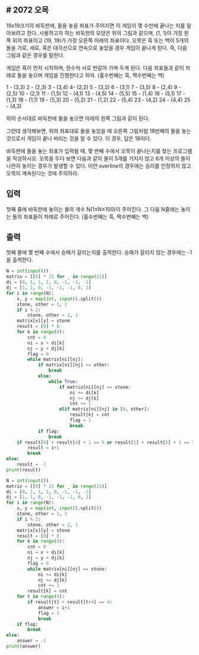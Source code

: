## # 2072 오목

19x19크기의 바둑판에, 돌을 놓을 좌표가 주어지면 이 게임이 몇 수만에 끝나는 지를 알아보려고 한다. 사용하고자 하는 바둑판의 모양은 위의 그림과 같으며, (1, 1)이 가장 왼쪽 위의 좌표이고 (19, 19)가 가장 오른쪽 아래의 좌표이다. 오목은 흑 또는 백이 5개의 돌을 가로, 세로, 혹은 대각선으로 연속으로 놓았을 경우 게임이 끝나게 된다. 즉, 다음 그림과 같은 경우를 말한다.

게임은 흑이 먼저 시작하며, 한수씩 서로 번갈아 가며 두게 된다. 다음 좌표들과 같이 차례로 돌을 놓으며 게임을 진행한다고 하자. (홀수번째는 흑, 짝수번째는 백)

1 - (3,3)         2 - (2,3)
 3 - (3,4)         4- (2,2)
 5 - (3,2)         6 - (3,1)
 7 - (3,5)         8 - (2,4)
 9 - (2,5)        10 - (2,1)
11 - (1,5)        12 - (4,1)
13 - (4,5)        14 - (5,5)
15 - (1,4)        16 - (5,1)
17 - (1,3)        18 - (1,1)
19 - (5,3)        20 - (5,2)
21 - (1,2)        22 - (5,4)
23 - (4,2)        24 - (4,4)
25 - (4,3)        

위의 순서대로 바둑판에 돌을 놓으면 아래의 왼쪽 그림과 같이 된다.

그런데 생각해보면, 위의 좌표대로 돌을 놓았을 때 오른쪽 그림처럼 18번째의 돌을 놓는 것으로서 게임이 끝나 버리는 것을 알 수 있다. 이 경우, 답은 18이다.

바둑판에 돌을 놓는 좌표가 입력될 때, 몇 번째 수에서 오목이 끝나는지를 찾는 프로그램을 작성하시오. 오목을 두다 보면 다음과 같이 돌이 5개를 거치지 않고 6개 이상의 돌이 나란히 놓이는 경우가 발생할 수 있다. 이런 overline의 경우에는 승리를 인정하지 않고 오목이 계속된다는 것에 주의하라.

## 입력

첫째 줄에 바둑판에 놓이는 돌의 개수 N(1≤N≤100)이 주어진다. 그 다음 N줄에는 놓이는 돌의 좌표들이 차례로 주어진다. (홀수번째는 흑, 짝수번째는 백)

## 출력

첫째 줄에 몇 번째 수에서 승패가 갈리는지를 출력한다. 승패가 갈리지 않는 경우에는 -1을 출력한다.

```python
N = int(input())
matrix = [[0] * 21 for _ in range(21)]
di = [0, 1, 1, 1, 0, -1, -1, -1]
dj = [1, 1, 0, -1, -1, -1, 0, 1]
for i in range(N):
    x, y = map(int, input().split())
    stone, other = 1, 2
    if i % 2:
        stone, other = 2, 1
    matrix[x][y] = stone
    result = [0] * 8
    for k in range(8):
        cnt = 0
        ni = x + di[k]
        nj = y + dj[k]
        flag = 0
        while matrix[ni][nj]:
            if matrix[ni][nj] == other:
                break
            else:
                while True:
                    if matrix[ni][nj] == stone:
                        ni += di[k]
                        nj += dj[k]
                        cnt += 1
                    elif matrix[ni][nj] in [0, other]:
                        result[k] = cnt
                        flag = 1
                        break
            if flag:
                break
    if result[0] + result[4] + 1 == 5 or result[1] + result[5] + 1 == 5 or result[2] + result[6] + 1 == 5 or result[3] + result[7] + 1 == 5:
        result = i+1
        break
else:
    result = -1
print(result)
```

```python
N = int(input())
matrix = [[0] * 21 for _ in range(21)]
di = [0, 1, 1, 1, 0, -1, -1, -1]
dj = [1, 1, 0, -1, -1, -1, 0, 1]
for i in range(N):
    x, y = map(int, input().split())
    stone, other = 1, 2
    if i % 2:
        stone, other = 2, 1
    matrix[x][y] = stone
    result = [0] * 8
    for k in range(8):
        cnt = 0
        ni = x + di[k]
        nj = y + dj[k]
        flag = 0
        while matrix[ni][nj] == stone:
            ni += di[k]
            nj += dj[k]
            cnt += 1
        result[k] = cnt
    for t in range(4):
        if result[t] + result[t+4] == 4:
            answer = i+1
            flag = 1
            break
    if flag:
        break
else:
    answer = -1
print(answer)
```

